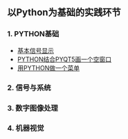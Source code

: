 ## 以Python为基础的实践环节

### 1. PYTHON基础
* [基本信号显示](https://github.com/kingsone995/kingsone995.github.io/blob/master/signal_lab/lab1.md)
* [PYTHON结合PYQT5画一个空窗口](https://github.com/kingsone995/kingsone995.github.io/blob/master/python/gui1/pyqt_gui1.md)
* [用PYTHON做一个菜单](https://github.com/kingsone995/kingsone995.github.io/blob/master/python/gui1/menu.md)
### 2. 信号与系统

### 3. 数字图像处理

### 4. 机器视觉

